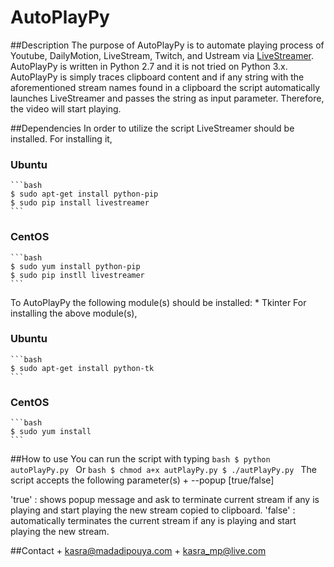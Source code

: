 # AutoPlayPy
##Description
The purpose of AutoPlayPy is to automate playing process of Youtube, DailyMotion, LiveStream, Twitch, and Ustream via [LiveStreamer](https://github.com/chrippa/livestreamer).
AutoPlayPy is written in Python 2.7 and it is not tried on Python 3.x. AutoPlayPy is simply traces clipboard content and if any string with the aforementioned stream names found in a clipboard the script automatically launches LiveStreamer and passes the string as input parameter. Therefore, the video will start playing.

##Dependencies
In order to utilize the script LiveStreamer should be installed. For installing it,
### Ubuntu
	```bash
	$ sudo apt-get install python-pip
	$ sudo pip install livestreamer
	```
### CentOS
	```bash
	$ sudo yum install python-pip 
	$ sudo pip instll livestreamer
	```
To AutoPlayPy the following module(s) should be installed:
	* Tkinter
For installing the above module(s),
### Ubuntu
	```bash
	$ sudo apt-get install python-tk
	```
### CentOS
	```bash
	$ sudo yum install 
	```
##How to use
You can run the script with typing
	```bash
	$ python autoPlayPy.py
	```
	Or
	```bash
	$ chmod a+x autPlayPy.py
	$ ./autPlayPy.py
	```
The script accepts the following parameter(s)
	+ --popup [true/false] 
	
'true' : shows popup message and ask to terminate current stream if any is playing and start playing the new stream copied to clipboard.
'false' : automatically terminates the current stream if any is playing and start playing the new stream.


##Contact
    + kasra@madadipouya.com
    + kasra_mp@live.com

	
	

